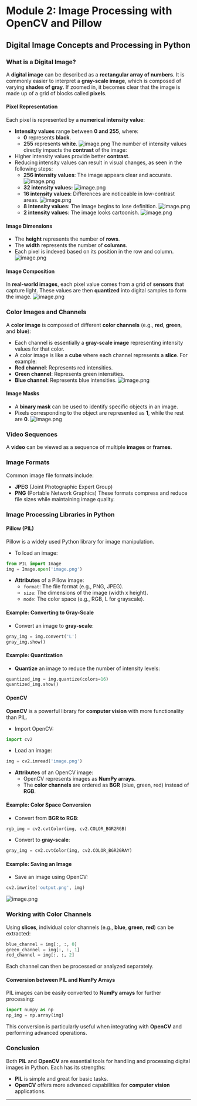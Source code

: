 

# Module 2: Image Processing with OpenCV and Pillow
## Digital Image Concepts and Processing in Python
### What is a Digital Image?
A **digital image** can be described as a **rectangular array of numbers**. It is commonly easier to interpret a **gray-scale image**, which is composed of varying **shades of gray**. If zoomed in, it becomes clear that the image is made up of a grid of blocks called **pixels**.
#### Pixel Representation
Each pixel is represented by a **numerical intensity value**:
- **Intensity values** range between **0 and 255**, where:
	- **0** represents **black**.
	- **255** represents **white**.
![image.png](https://prod-files-secure.s3.us-west-2.amazonaws.com/03e82b26-cccb-4906-bb56-adabcbdc0655/fa1bb4aa-313a-44c2-a7b3-7fa4a8432b08/image.png?X-Amz-Algorithm=AWS4-HMAC-SHA256&X-Amz-Content-Sha256=UNSIGNED-PAYLOAD&X-Amz-Credential=ASIAZI2LB466RZOJCMAM%2F20250201%2Fus-west-2%2Fs3%2Faws4_request&X-Amz-Date=20250201T081716Z&X-Amz-Expires=3600&X-Amz-Security-Token=IQoJb3JpZ2luX2VjEMj%2F%2F%2F%2F%2F%2F%2F%2F%2F%2FwEaCXVzLXdlc3QtMiJGMEQCIArxtY%2BZGNMQAd119ckdl7hBn9VzRN1cYVuqvwTy93Y2AiBaK6AMbPwaJKCeesqRYkwO9C7fGrdd5BF4b%2B67XWmbiSqIBAjR%2F%2F%2F%2F%2F%2F%2F%2F%2F%2F8BEAAaDDYzNzQyMzE4MzgwNSIMF8sr8J4LlA55TXG1KtwDwyeuZ9lxPQ6%2F0gY4reaJ17afj1P93O9eK8le4ChhDTJddhZlX57%2BAK%2FgB51L5PJPYAheN6DhBc205RRDw21tWmBCTb6UM8rP0NjGt4crcXM3UJOGKZTTxCgkHZoNw2Nga%2BmLffUxWRfr4ZROzoGgVV1Wyn9GLuS8DTEPV31C3jpIR5MAv4NpbBU6bwHF2sr%2FO5abh5nYsoPqoypygOrqpA4SGjTqf0kQKcb5yU7GbguPPnkjtKNIEepmXi6VCF9026FUc4UP9%2Bh9nfHdmhNxygJHu9GIUTozGqWjhewRU2IdEzh%2FA6Uj0ekt3T%2FZab0Dqvs20TnJ14Ioi73yimjXCcyUjI66XZPGtiwIPzaOnw5LuhfZpT81TTBgjoP5qGeQm9XowYHG9J%2Fzbz6o8bKXoOgoiRLlkLW%2FdiGbSYiFBGF12QoQtyhzt%2BcLDNLILmABic%2B1%2F0CPOBXM0peNdunaiDloj%2FfjQ8IOHTN7gdZZf9amAP9Zhqs6D%2FMP9lWtk9UMkfM6SAI83Ln3iJo6YRVEJdsV68rebrwq2klSixa6DbcPQ6nztTW1OsLRNIQZWD27BnzfV2ag5m2y9xMHvXwGGLmCAsahd4NcFlI0HVWDC7jkbx2O4Lc0pSrtoL4wl6X3vAY6pgFhLqMLQi6tIYcrkDfydUhj5IYfYGkrJmqe%2BHZFNAbiN3ZyUuk9lIaRAkf9BUlWfK%2BE3%2BFnYkIKLjNEdUPF4SQDqK4UxEneQ8Iy1mr2PMJ6cT%2FTGOrnp8p7lVZ0iNU%2B3tvM26vm0S56ogzaS2jlmSlvytdNHX4kTDBr7%2BVdEUOVrXdPixTMUo6hEYjC8vANtB0rN4FXKBFcA94w%2BAskOgOFFtdAERzC&X-Amz-Signature=bdfa34fd6dd6fc8b10f54a961133db45ede225cf4db057951c21012dce2390de&X-Amz-SignedHeaders=host&x-id=GetObject)
The number of intensity values directly impacts the **contrast** of the image:
- Higher intensity values provide better **contrast**.
- Reducing intensity values can result in visual changes, as seen in the following steps:
	- **256 intensity values**: The image appears clear and accurate.
![image.png](https://prod-files-secure.s3.us-west-2.amazonaws.com/03e82b26-cccb-4906-bb56-adabcbdc0655/0de7dfb4-99dc-4b87-8932-5165b3c3b775/image.png?X-Amz-Algorithm=AWS4-HMAC-SHA256&X-Amz-Content-Sha256=UNSIGNED-PAYLOAD&X-Amz-Credential=ASIAZI2LB4662ECRPG35%2F20250201%2Fus-west-2%2Fs3%2Faws4_request&X-Amz-Date=20250201T081716Z&X-Amz-Expires=3600&X-Amz-Security-Token=IQoJb3JpZ2luX2VjEMj%2F%2F%2F%2F%2F%2F%2F%2F%2F%2FwEaCXVzLXdlc3QtMiJHMEUCIClRUzdCRCF5O%2BNoRpIDAkaacrvbUZvfxMwoEPh2WfvzAiEA8ErwuH%2BZvFvdwp84l7YOz5pcVlBSHcenbYTtI1P7fvkqiAQI0f%2F%2F%2F%2F%2F%2F%2F%2F%2F%2FARAAGgw2Mzc0MjMxODM4MDUiDLXd2uADr75xNbwtiircAxUSvC0xao7A%2FiKzl7d9O70gq1IldUssj7P6nZn4BFIsb8Up1cdOyLlw22o5SdeFLVQZ0v8NFjM%2F4bDGT87ZMXM%2FKl6rui7251aX8PumWLT9%2B8vPy2qtCmHYkh9np3JZDa1P2Zt%2FNfowqcr4eOw6FVzLMoIzPcRGxtERKvh4VO07tIFCAOpcHJVbdoBHlVVR6va039HuNQf3cNdwpT7h2Zmxg0fm1lXLbzbwrVxOT8GV5HZOBcUXztIV7I0QWksPYZEAHmhmofl%2FT1Z22J9wPLO%2Bn0kOHggHP%2FQWDdjSNFKDUwuNvjxPkRou7L7isq8DcSlJie%2F2D2eHkkeqIjy77XE2afRqITlx05mEKU1srSp3Cxw5po7P21JZgIHzDxkNtzOucAaKpgolQiFmBYcMZNhzbjUanLeHEe4d4wDHdv98D1VwivAmUOhq%2Fo%2FTvWk6U1G5NtywEaxNuMdIu3eU8vP7ClJ4X2Ir8kriOmr08AbONN1VWfoV4N7hWwlatSsva%2BGSucLM9GHTEQ4ZHN9pO1lTuCx%2B%2FBD02IjXfslYeTssmuxvoWF5hKLrvKc4GflZhzO%2FI1J%2FjlStgyiKvM2%2Ff2zFreeEIfk%2BGw3pFRo%2FBy5dGIJzhDV%2FWX1YPJX5MKWk97wGOqUBy7c%2Bz8Jmvm4mAVQed1TSzxQadKnem5zxThQGor6c56OMnXxP1IvoEaga1vKFlE5zMW2Zr2hNumrpVYzwPRA9b4o8ry0QnPwmMRPDf5fFTUsDUFyF0E%2BSGgaiMrkYBhHNiG%2Bl8OOcgNOOotNxnFXEvjUjHjoXhNcRoo5FTqGOl7qVEwWV8O%2BOrMNBbyimA%2BFOStlVcWO8vKjjOdK3YtaiI7yXL52u&X-Amz-Signature=5300f51e6cc6954614b9f2575d3e9f2ecb1546b058314d9dd5a6fe59be291a18&X-Amz-SignedHeaders=host&x-id=GetObject)
	- **32 intensity values:**
![image.png](https://prod-files-secure.s3.us-west-2.amazonaws.com/03e82b26-cccb-4906-bb56-adabcbdc0655/7eb81f08-b190-4c5a-ba2b-2a498a15b2c4/image.png?X-Amz-Algorithm=AWS4-HMAC-SHA256&X-Amz-Content-Sha256=UNSIGNED-PAYLOAD&X-Amz-Credential=ASIAZI2LB4662ECRPG35%2F20250201%2Fus-west-2%2Fs3%2Faws4_request&X-Amz-Date=20250201T081716Z&X-Amz-Expires=3600&X-Amz-Security-Token=IQoJb3JpZ2luX2VjEMj%2F%2F%2F%2F%2F%2F%2F%2F%2F%2FwEaCXVzLXdlc3QtMiJHMEUCIClRUzdCRCF5O%2BNoRpIDAkaacrvbUZvfxMwoEPh2WfvzAiEA8ErwuH%2BZvFvdwp84l7YOz5pcVlBSHcenbYTtI1P7fvkqiAQI0f%2F%2F%2F%2F%2F%2F%2F%2F%2F%2FARAAGgw2Mzc0MjMxODM4MDUiDLXd2uADr75xNbwtiircAxUSvC0xao7A%2FiKzl7d9O70gq1IldUssj7P6nZn4BFIsb8Up1cdOyLlw22o5SdeFLVQZ0v8NFjM%2F4bDGT87ZMXM%2FKl6rui7251aX8PumWLT9%2B8vPy2qtCmHYkh9np3JZDa1P2Zt%2FNfowqcr4eOw6FVzLMoIzPcRGxtERKvh4VO07tIFCAOpcHJVbdoBHlVVR6va039HuNQf3cNdwpT7h2Zmxg0fm1lXLbzbwrVxOT8GV5HZOBcUXztIV7I0QWksPYZEAHmhmofl%2FT1Z22J9wPLO%2Bn0kOHggHP%2FQWDdjSNFKDUwuNvjxPkRou7L7isq8DcSlJie%2F2D2eHkkeqIjy77XE2afRqITlx05mEKU1srSp3Cxw5po7P21JZgIHzDxkNtzOucAaKpgolQiFmBYcMZNhzbjUanLeHEe4d4wDHdv98D1VwivAmUOhq%2Fo%2FTvWk6U1G5NtywEaxNuMdIu3eU8vP7ClJ4X2Ir8kriOmr08AbONN1VWfoV4N7hWwlatSsva%2BGSucLM9GHTEQ4ZHN9pO1lTuCx%2B%2FBD02IjXfslYeTssmuxvoWF5hKLrvKc4GflZhzO%2FI1J%2FjlStgyiKvM2%2Ff2zFreeEIfk%2BGw3pFRo%2FBy5dGIJzhDV%2FWX1YPJX5MKWk97wGOqUBy7c%2Bz8Jmvm4mAVQed1TSzxQadKnem5zxThQGor6c56OMnXxP1IvoEaga1vKFlE5zMW2Zr2hNumrpVYzwPRA9b4o8ry0QnPwmMRPDf5fFTUsDUFyF0E%2BSGgaiMrkYBhHNiG%2Bl8OOcgNOOotNxnFXEvjUjHjoXhNcRoo5FTqGOl7qVEwWV8O%2BOrMNBbyimA%2BFOStlVcWO8vKjjOdK3YtaiI7yXL52u&X-Amz-Signature=b64a474a9079601f3202a944ba7733af4884237b458fa89a3c8225e988b9cf24&X-Amz-SignedHeaders=host&x-id=GetObject)
	- **16 intensity values**: Differences are noticeable in low-contrast areas.
![image.png](https://prod-files-secure.s3.us-west-2.amazonaws.com/03e82b26-cccb-4906-bb56-adabcbdc0655/6bf56d44-9a14-4b7b-98c2-1f00b8630f0c/image.png?X-Amz-Algorithm=AWS4-HMAC-SHA256&X-Amz-Content-Sha256=UNSIGNED-PAYLOAD&X-Amz-Credential=ASIAZI2LB4662ECRPG35%2F20250201%2Fus-west-2%2Fs3%2Faws4_request&X-Amz-Date=20250201T081716Z&X-Amz-Expires=3600&X-Amz-Security-Token=IQoJb3JpZ2luX2VjEMj%2F%2F%2F%2F%2F%2F%2F%2F%2F%2FwEaCXVzLXdlc3QtMiJHMEUCIClRUzdCRCF5O%2BNoRpIDAkaacrvbUZvfxMwoEPh2WfvzAiEA8ErwuH%2BZvFvdwp84l7YOz5pcVlBSHcenbYTtI1P7fvkqiAQI0f%2F%2F%2F%2F%2F%2F%2F%2F%2F%2FARAAGgw2Mzc0MjMxODM4MDUiDLXd2uADr75xNbwtiircAxUSvC0xao7A%2FiKzl7d9O70gq1IldUssj7P6nZn4BFIsb8Up1cdOyLlw22o5SdeFLVQZ0v8NFjM%2F4bDGT87ZMXM%2FKl6rui7251aX8PumWLT9%2B8vPy2qtCmHYkh9np3JZDa1P2Zt%2FNfowqcr4eOw6FVzLMoIzPcRGxtERKvh4VO07tIFCAOpcHJVbdoBHlVVR6va039HuNQf3cNdwpT7h2Zmxg0fm1lXLbzbwrVxOT8GV5HZOBcUXztIV7I0QWksPYZEAHmhmofl%2FT1Z22J9wPLO%2Bn0kOHggHP%2FQWDdjSNFKDUwuNvjxPkRou7L7isq8DcSlJie%2F2D2eHkkeqIjy77XE2afRqITlx05mEKU1srSp3Cxw5po7P21JZgIHzDxkNtzOucAaKpgolQiFmBYcMZNhzbjUanLeHEe4d4wDHdv98D1VwivAmUOhq%2Fo%2FTvWk6U1G5NtywEaxNuMdIu3eU8vP7ClJ4X2Ir8kriOmr08AbONN1VWfoV4N7hWwlatSsva%2BGSucLM9GHTEQ4ZHN9pO1lTuCx%2B%2FBD02IjXfslYeTssmuxvoWF5hKLrvKc4GflZhzO%2FI1J%2FjlStgyiKvM2%2Ff2zFreeEIfk%2BGw3pFRo%2FBy5dGIJzhDV%2FWX1YPJX5MKWk97wGOqUBy7c%2Bz8Jmvm4mAVQed1TSzxQadKnem5zxThQGor6c56OMnXxP1IvoEaga1vKFlE5zMW2Zr2hNumrpVYzwPRA9b4o8ry0QnPwmMRPDf5fFTUsDUFyF0E%2BSGgaiMrkYBhHNiG%2Bl8OOcgNOOotNxnFXEvjUjHjoXhNcRoo5FTqGOl7qVEwWV8O%2BOrMNBbyimA%2BFOStlVcWO8vKjjOdK3YtaiI7yXL52u&X-Amz-Signature=af8c6221fd205faea24dc68f9c8cfe3c5442db2cd52fbdfa0bc1b2950325eb81&X-Amz-SignedHeaders=host&x-id=GetObject)
	- **8 intensity values**: The image begins to lose definition.
![image.png](https://prod-files-secure.s3.us-west-2.amazonaws.com/03e82b26-cccb-4906-bb56-adabcbdc0655/cca05878-ca1a-43e0-8bec-1d146756f9ae/image.png?X-Amz-Algorithm=AWS4-HMAC-SHA256&X-Amz-Content-Sha256=UNSIGNED-PAYLOAD&X-Amz-Credential=ASIAZI2LB4662ECRPG35%2F20250201%2Fus-west-2%2Fs3%2Faws4_request&X-Amz-Date=20250201T081716Z&X-Amz-Expires=3600&X-Amz-Security-Token=IQoJb3JpZ2luX2VjEMj%2F%2F%2F%2F%2F%2F%2F%2F%2F%2FwEaCXVzLXdlc3QtMiJHMEUCIClRUzdCRCF5O%2BNoRpIDAkaacrvbUZvfxMwoEPh2WfvzAiEA8ErwuH%2BZvFvdwp84l7YOz5pcVlBSHcenbYTtI1P7fvkqiAQI0f%2F%2F%2F%2F%2F%2F%2F%2F%2F%2FARAAGgw2Mzc0MjMxODM4MDUiDLXd2uADr75xNbwtiircAxUSvC0xao7A%2FiKzl7d9O70gq1IldUssj7P6nZn4BFIsb8Up1cdOyLlw22o5SdeFLVQZ0v8NFjM%2F4bDGT87ZMXM%2FKl6rui7251aX8PumWLT9%2B8vPy2qtCmHYkh9np3JZDa1P2Zt%2FNfowqcr4eOw6FVzLMoIzPcRGxtERKvh4VO07tIFCAOpcHJVbdoBHlVVR6va039HuNQf3cNdwpT7h2Zmxg0fm1lXLbzbwrVxOT8GV5HZOBcUXztIV7I0QWksPYZEAHmhmofl%2FT1Z22J9wPLO%2Bn0kOHggHP%2FQWDdjSNFKDUwuNvjxPkRou7L7isq8DcSlJie%2F2D2eHkkeqIjy77XE2afRqITlx05mEKU1srSp3Cxw5po7P21JZgIHzDxkNtzOucAaKpgolQiFmBYcMZNhzbjUanLeHEe4d4wDHdv98D1VwivAmUOhq%2Fo%2FTvWk6U1G5NtywEaxNuMdIu3eU8vP7ClJ4X2Ir8kriOmr08AbONN1VWfoV4N7hWwlatSsva%2BGSucLM9GHTEQ4ZHN9pO1lTuCx%2B%2FBD02IjXfslYeTssmuxvoWF5hKLrvKc4GflZhzO%2FI1J%2FjlStgyiKvM2%2Ff2zFreeEIfk%2BGw3pFRo%2FBy5dGIJzhDV%2FWX1YPJX5MKWk97wGOqUBy7c%2Bz8Jmvm4mAVQed1TSzxQadKnem5zxThQGor6c56OMnXxP1IvoEaga1vKFlE5zMW2Zr2hNumrpVYzwPRA9b4o8ry0QnPwmMRPDf5fFTUsDUFyF0E%2BSGgaiMrkYBhHNiG%2Bl8OOcgNOOotNxnFXEvjUjHjoXhNcRoo5FTqGOl7qVEwWV8O%2BOrMNBbyimA%2BFOStlVcWO8vKjjOdK3YtaiI7yXL52u&X-Amz-Signature=82a0d2db42d60cefca6f835f4b5d466c1351e780e4fbf242110821ad4ceccc7b&X-Amz-SignedHeaders=host&x-id=GetObject)
	- **2 intensity values**: The image looks cartoonish.
![image.png](https://prod-files-secure.s3.us-west-2.amazonaws.com/03e82b26-cccb-4906-bb56-adabcbdc0655/12da64d7-6b97-44e0-bc2c-52b9c47ce212/image.png?X-Amz-Algorithm=AWS4-HMAC-SHA256&X-Amz-Content-Sha256=UNSIGNED-PAYLOAD&X-Amz-Credential=ASIAZI2LB4662ECRPG35%2F20250201%2Fus-west-2%2Fs3%2Faws4_request&X-Amz-Date=20250201T081716Z&X-Amz-Expires=3600&X-Amz-Security-Token=IQoJb3JpZ2luX2VjEMj%2F%2F%2F%2F%2F%2F%2F%2F%2F%2FwEaCXVzLXdlc3QtMiJHMEUCIClRUzdCRCF5O%2BNoRpIDAkaacrvbUZvfxMwoEPh2WfvzAiEA8ErwuH%2BZvFvdwp84l7YOz5pcVlBSHcenbYTtI1P7fvkqiAQI0f%2F%2F%2F%2F%2F%2F%2F%2F%2F%2FARAAGgw2Mzc0MjMxODM4MDUiDLXd2uADr75xNbwtiircAxUSvC0xao7A%2FiKzl7d9O70gq1IldUssj7P6nZn4BFIsb8Up1cdOyLlw22o5SdeFLVQZ0v8NFjM%2F4bDGT87ZMXM%2FKl6rui7251aX8PumWLT9%2B8vPy2qtCmHYkh9np3JZDa1P2Zt%2FNfowqcr4eOw6FVzLMoIzPcRGxtERKvh4VO07tIFCAOpcHJVbdoBHlVVR6va039HuNQf3cNdwpT7h2Zmxg0fm1lXLbzbwrVxOT8GV5HZOBcUXztIV7I0QWksPYZEAHmhmofl%2FT1Z22J9wPLO%2Bn0kOHggHP%2FQWDdjSNFKDUwuNvjxPkRou7L7isq8DcSlJie%2F2D2eHkkeqIjy77XE2afRqITlx05mEKU1srSp3Cxw5po7P21JZgIHzDxkNtzOucAaKpgolQiFmBYcMZNhzbjUanLeHEe4d4wDHdv98D1VwivAmUOhq%2Fo%2FTvWk6U1G5NtywEaxNuMdIu3eU8vP7ClJ4X2Ir8kriOmr08AbONN1VWfoV4N7hWwlatSsva%2BGSucLM9GHTEQ4ZHN9pO1lTuCx%2B%2FBD02IjXfslYeTssmuxvoWF5hKLrvKc4GflZhzO%2FI1J%2FjlStgyiKvM2%2Ff2zFreeEIfk%2BGw3pFRo%2FBy5dGIJzhDV%2FWX1YPJX5MKWk97wGOqUBy7c%2Bz8Jmvm4mAVQed1TSzxQadKnem5zxThQGor6c56OMnXxP1IvoEaga1vKFlE5zMW2Zr2hNumrpVYzwPRA9b4o8ry0QnPwmMRPDf5fFTUsDUFyF0E%2BSGgaiMrkYBhHNiG%2Bl8OOcgNOOotNxnFXEvjUjHjoXhNcRoo5FTqGOl7qVEwWV8O%2BOrMNBbyimA%2BFOStlVcWO8vKjjOdK3YtaiI7yXL52u&X-Amz-Signature=892a2ba4120eb3d1ac8d813ee127e4b38636e06d42e96e01baf94b13c88063b6&X-Amz-SignedHeaders=host&x-id=GetObject)
#### Image Dimensions
- The **height** represents the number of **rows**.
- The **width** represents the number of **columns**.
- Each pixel is indexed based on its position in the row and column.
![image.png](https://prod-files-secure.s3.us-west-2.amazonaws.com/03e82b26-cccb-4906-bb56-adabcbdc0655/ff056335-e79e-4491-b508-30cd45b6c194/image.png?X-Amz-Algorithm=AWS4-HMAC-SHA256&X-Amz-Content-Sha256=UNSIGNED-PAYLOAD&X-Amz-Credential=ASIAZI2LB466RZOJCMAM%2F20250201%2Fus-west-2%2Fs3%2Faws4_request&X-Amz-Date=20250201T081716Z&X-Amz-Expires=3600&X-Amz-Security-Token=IQoJb3JpZ2luX2VjEMj%2F%2F%2F%2F%2F%2F%2F%2F%2F%2FwEaCXVzLXdlc3QtMiJGMEQCIArxtY%2BZGNMQAd119ckdl7hBn9VzRN1cYVuqvwTy93Y2AiBaK6AMbPwaJKCeesqRYkwO9C7fGrdd5BF4b%2B67XWmbiSqIBAjR%2F%2F%2F%2F%2F%2F%2F%2F%2F%2F8BEAAaDDYzNzQyMzE4MzgwNSIMF8sr8J4LlA55TXG1KtwDwyeuZ9lxPQ6%2F0gY4reaJ17afj1P93O9eK8le4ChhDTJddhZlX57%2BAK%2FgB51L5PJPYAheN6DhBc205RRDw21tWmBCTb6UM8rP0NjGt4crcXM3UJOGKZTTxCgkHZoNw2Nga%2BmLffUxWRfr4ZROzoGgVV1Wyn9GLuS8DTEPV31C3jpIR5MAv4NpbBU6bwHF2sr%2FO5abh5nYsoPqoypygOrqpA4SGjTqf0kQKcb5yU7GbguPPnkjtKNIEepmXi6VCF9026FUc4UP9%2Bh9nfHdmhNxygJHu9GIUTozGqWjhewRU2IdEzh%2FA6Uj0ekt3T%2FZab0Dqvs20TnJ14Ioi73yimjXCcyUjI66XZPGtiwIPzaOnw5LuhfZpT81TTBgjoP5qGeQm9XowYHG9J%2Fzbz6o8bKXoOgoiRLlkLW%2FdiGbSYiFBGF12QoQtyhzt%2BcLDNLILmABic%2B1%2F0CPOBXM0peNdunaiDloj%2FfjQ8IOHTN7gdZZf9amAP9Zhqs6D%2FMP9lWtk9UMkfM6SAI83Ln3iJo6YRVEJdsV68rebrwq2klSixa6DbcPQ6nztTW1OsLRNIQZWD27BnzfV2ag5m2y9xMHvXwGGLmCAsahd4NcFlI0HVWDC7jkbx2O4Lc0pSrtoL4wl6X3vAY6pgFhLqMLQi6tIYcrkDfydUhj5IYfYGkrJmqe%2BHZFNAbiN3ZyUuk9lIaRAkf9BUlWfK%2BE3%2BFnYkIKLjNEdUPF4SQDqK4UxEneQ8Iy1mr2PMJ6cT%2FTGOrnp8p7lVZ0iNU%2B3tvM26vm0S56ogzaS2jlmSlvytdNHX4kTDBr7%2BVdEUOVrXdPixTMUo6hEYjC8vANtB0rN4FXKBFcA94w%2BAskOgOFFtdAERzC&X-Amz-Signature=50c04fc6863e1801be6ce1db9381010e86e4d6ec9d27bdf687307961e8915a87&X-Amz-SignedHeaders=host&x-id=GetObject)
#### Image Composition
In **real-world images**, each pixel value comes from a grid of **sensors** that capture light. These values are then **quantized** into digital samples to form the image.
![image.png](https://prod-files-secure.s3.us-west-2.amazonaws.com/03e82b26-cccb-4906-bb56-adabcbdc0655/0c721ea0-409b-4d32-b630-a00d6f170d18/image.png?X-Amz-Algorithm=AWS4-HMAC-SHA256&X-Amz-Content-Sha256=UNSIGNED-PAYLOAD&X-Amz-Credential=ASIAZI2LB466RZOJCMAM%2F20250201%2Fus-west-2%2Fs3%2Faws4_request&X-Amz-Date=20250201T081716Z&X-Amz-Expires=3600&X-Amz-Security-Token=IQoJb3JpZ2luX2VjEMj%2F%2F%2F%2F%2F%2F%2F%2F%2F%2FwEaCXVzLXdlc3QtMiJGMEQCIArxtY%2BZGNMQAd119ckdl7hBn9VzRN1cYVuqvwTy93Y2AiBaK6AMbPwaJKCeesqRYkwO9C7fGrdd5BF4b%2B67XWmbiSqIBAjR%2F%2F%2F%2F%2F%2F%2F%2F%2F%2F8BEAAaDDYzNzQyMzE4MzgwNSIMF8sr8J4LlA55TXG1KtwDwyeuZ9lxPQ6%2F0gY4reaJ17afj1P93O9eK8le4ChhDTJddhZlX57%2BAK%2FgB51L5PJPYAheN6DhBc205RRDw21tWmBCTb6UM8rP0NjGt4crcXM3UJOGKZTTxCgkHZoNw2Nga%2BmLffUxWRfr4ZROzoGgVV1Wyn9GLuS8DTEPV31C3jpIR5MAv4NpbBU6bwHF2sr%2FO5abh5nYsoPqoypygOrqpA4SGjTqf0kQKcb5yU7GbguPPnkjtKNIEepmXi6VCF9026FUc4UP9%2Bh9nfHdmhNxygJHu9GIUTozGqWjhewRU2IdEzh%2FA6Uj0ekt3T%2FZab0Dqvs20TnJ14Ioi73yimjXCcyUjI66XZPGtiwIPzaOnw5LuhfZpT81TTBgjoP5qGeQm9XowYHG9J%2Fzbz6o8bKXoOgoiRLlkLW%2FdiGbSYiFBGF12QoQtyhzt%2BcLDNLILmABic%2B1%2F0CPOBXM0peNdunaiDloj%2FfjQ8IOHTN7gdZZf9amAP9Zhqs6D%2FMP9lWtk9UMkfM6SAI83Ln3iJo6YRVEJdsV68rebrwq2klSixa6DbcPQ6nztTW1OsLRNIQZWD27BnzfV2ag5m2y9xMHvXwGGLmCAsahd4NcFlI0HVWDC7jkbx2O4Lc0pSrtoL4wl6X3vAY6pgFhLqMLQi6tIYcrkDfydUhj5IYfYGkrJmqe%2BHZFNAbiN3ZyUuk9lIaRAkf9BUlWfK%2BE3%2BFnYkIKLjNEdUPF4SQDqK4UxEneQ8Iy1mr2PMJ6cT%2FTGOrnp8p7lVZ0iNU%2B3tvM26vm0S56ogzaS2jlmSlvytdNHX4kTDBr7%2BVdEUOVrXdPixTMUo6hEYjC8vANtB0rN4FXKBFcA94w%2BAskOgOFFtdAERzC&X-Amz-Signature=f2d75842677da2f77715261ec5625ecbc5db57f326895cff6aed4e0aba3e38e4&X-Amz-SignedHeaders=host&x-id=GetObject)
### Color Images and Channels
A **color image** is composed of different **color channels** (e.g., **red**, **green**, and **blue**):
- Each channel is essentially a **gray-scale image** representing intensity values for that color.
- A color image is like a **cube** where each channel represents a **slice**.
For example:
- **Red channel**: Represents red intensities.
- **Green channel**: Represents green intensities.
- **Blue channel**: Represents blue intensities.
![image.png](https://prod-files-secure.s3.us-west-2.amazonaws.com/03e82b26-cccb-4906-bb56-adabcbdc0655/c0cc17c9-842f-413f-82e8-f3f44278cf74/image.png?X-Amz-Algorithm=AWS4-HMAC-SHA256&X-Amz-Content-Sha256=UNSIGNED-PAYLOAD&X-Amz-Credential=ASIAZI2LB466RZOJCMAM%2F20250201%2Fus-west-2%2Fs3%2Faws4_request&X-Amz-Date=20250201T081716Z&X-Amz-Expires=3600&X-Amz-Security-Token=IQoJb3JpZ2luX2VjEMj%2F%2F%2F%2F%2F%2F%2F%2F%2F%2FwEaCXVzLXdlc3QtMiJGMEQCIArxtY%2BZGNMQAd119ckdl7hBn9VzRN1cYVuqvwTy93Y2AiBaK6AMbPwaJKCeesqRYkwO9C7fGrdd5BF4b%2B67XWmbiSqIBAjR%2F%2F%2F%2F%2F%2F%2F%2F%2F%2F8BEAAaDDYzNzQyMzE4MzgwNSIMF8sr8J4LlA55TXG1KtwDwyeuZ9lxPQ6%2F0gY4reaJ17afj1P93O9eK8le4ChhDTJddhZlX57%2BAK%2FgB51L5PJPYAheN6DhBc205RRDw21tWmBCTb6UM8rP0NjGt4crcXM3UJOGKZTTxCgkHZoNw2Nga%2BmLffUxWRfr4ZROzoGgVV1Wyn9GLuS8DTEPV31C3jpIR5MAv4NpbBU6bwHF2sr%2FO5abh5nYsoPqoypygOrqpA4SGjTqf0kQKcb5yU7GbguPPnkjtKNIEepmXi6VCF9026FUc4UP9%2Bh9nfHdmhNxygJHu9GIUTozGqWjhewRU2IdEzh%2FA6Uj0ekt3T%2FZab0Dqvs20TnJ14Ioi73yimjXCcyUjI66XZPGtiwIPzaOnw5LuhfZpT81TTBgjoP5qGeQm9XowYHG9J%2Fzbz6o8bKXoOgoiRLlkLW%2FdiGbSYiFBGF12QoQtyhzt%2BcLDNLILmABic%2B1%2F0CPOBXM0peNdunaiDloj%2FfjQ8IOHTN7gdZZf9amAP9Zhqs6D%2FMP9lWtk9UMkfM6SAI83Ln3iJo6YRVEJdsV68rebrwq2klSixa6DbcPQ6nztTW1OsLRNIQZWD27BnzfV2ag5m2y9xMHvXwGGLmCAsahd4NcFlI0HVWDC7jkbx2O4Lc0pSrtoL4wl6X3vAY6pgFhLqMLQi6tIYcrkDfydUhj5IYfYGkrJmqe%2BHZFNAbiN3ZyUuk9lIaRAkf9BUlWfK%2BE3%2BFnYkIKLjNEdUPF4SQDqK4UxEneQ8Iy1mr2PMJ6cT%2FTGOrnp8p7lVZ0iNU%2B3tvM26vm0S56ogzaS2jlmSlvytdNHX4kTDBr7%2BVdEUOVrXdPixTMUo6hEYjC8vANtB0rN4FXKBFcA94w%2BAskOgOFFtdAERzC&X-Amz-Signature=21679f77da8ce82e31d11ae80bda70e7c1dffef5e0e9395c4e5a173eef6645ec&X-Amz-SignedHeaders=host&x-id=GetObject)
#### Image Masks
- A **binary mask** can be used to identify specific objects in an image.
- Pixels corresponding to the object are represented as **1**, while the rest are **0**.
![image.png](https://prod-files-secure.s3.us-west-2.amazonaws.com/03e82b26-cccb-4906-bb56-adabcbdc0655/667eab4d-d19d-4618-81d0-663b6beb002c/image.png?X-Amz-Algorithm=AWS4-HMAC-SHA256&X-Amz-Content-Sha256=UNSIGNED-PAYLOAD&X-Amz-Credential=ASIAZI2LB466RZOJCMAM%2F20250201%2Fus-west-2%2Fs3%2Faws4_request&X-Amz-Date=20250201T081716Z&X-Amz-Expires=3600&X-Amz-Security-Token=IQoJb3JpZ2luX2VjEMj%2F%2F%2F%2F%2F%2F%2F%2F%2F%2FwEaCXVzLXdlc3QtMiJGMEQCIArxtY%2BZGNMQAd119ckdl7hBn9VzRN1cYVuqvwTy93Y2AiBaK6AMbPwaJKCeesqRYkwO9C7fGrdd5BF4b%2B67XWmbiSqIBAjR%2F%2F%2F%2F%2F%2F%2F%2F%2F%2F8BEAAaDDYzNzQyMzE4MzgwNSIMF8sr8J4LlA55TXG1KtwDwyeuZ9lxPQ6%2F0gY4reaJ17afj1P93O9eK8le4ChhDTJddhZlX57%2BAK%2FgB51L5PJPYAheN6DhBc205RRDw21tWmBCTb6UM8rP0NjGt4crcXM3UJOGKZTTxCgkHZoNw2Nga%2BmLffUxWRfr4ZROzoGgVV1Wyn9GLuS8DTEPV31C3jpIR5MAv4NpbBU6bwHF2sr%2FO5abh5nYsoPqoypygOrqpA4SGjTqf0kQKcb5yU7GbguPPnkjtKNIEepmXi6VCF9026FUc4UP9%2Bh9nfHdmhNxygJHu9GIUTozGqWjhewRU2IdEzh%2FA6Uj0ekt3T%2FZab0Dqvs20TnJ14Ioi73yimjXCcyUjI66XZPGtiwIPzaOnw5LuhfZpT81TTBgjoP5qGeQm9XowYHG9J%2Fzbz6o8bKXoOgoiRLlkLW%2FdiGbSYiFBGF12QoQtyhzt%2BcLDNLILmABic%2B1%2F0CPOBXM0peNdunaiDloj%2FfjQ8IOHTN7gdZZf9amAP9Zhqs6D%2FMP9lWtk9UMkfM6SAI83Ln3iJo6YRVEJdsV68rebrwq2klSixa6DbcPQ6nztTW1OsLRNIQZWD27BnzfV2ag5m2y9xMHvXwGGLmCAsahd4NcFlI0HVWDC7jkbx2O4Lc0pSrtoL4wl6X3vAY6pgFhLqMLQi6tIYcrkDfydUhj5IYfYGkrJmqe%2BHZFNAbiN3ZyUuk9lIaRAkf9BUlWfK%2BE3%2BFnYkIKLjNEdUPF4SQDqK4UxEneQ8Iy1mr2PMJ6cT%2FTGOrnp8p7lVZ0iNU%2B3tvM26vm0S56ogzaS2jlmSlvytdNHX4kTDBr7%2BVdEUOVrXdPixTMUo6hEYjC8vANtB0rN4FXKBFcA94w%2BAskOgOFFtdAERzC&X-Amz-Signature=e8ada902ffb53cc1b359a9b4ce804dd2d1ce965dac5cdf798c67857e1baf8950&X-Amz-SignedHeaders=host&x-id=GetObject)
### Video Sequences
A **video** can be viewed as a sequence of multiple **images** or **frames**.
### Image Formats
Common image file formats include:
- **JPEG** (Joint Photographic Expert Group)
- **PNG** (Portable Network Graphics)
These formats compress and reduce file sizes while maintaining image quality.
### Image Processing Libraries in Python
#### Pillow (PIL)
Pillow is a widely used Python library for image manipulation.
- To load an image:
```python
from PIL import Image
img = Image.open('image.png')
```
- **Attributes** of a Pillow image:
	- `format`: The file format (e.g., PNG, JPEG).
	- `size`: The dimensions of the image (width x height).
	- `mode`: The color space (e.g., RGB, L for grayscale).
#### Example: Converting to Gray-Scale
- Convert an image to **gray-scale**:
```python
gray_img = img.convert('L')
gray_img.show()
```
#### Example: Quantization
- **Quantize** an image to reduce the number of intensity levels:
```python
quantized_img = img.quantize(colors=16)
quantized_img.show()
```
#### OpenCV
**OpenCV** is a powerful library for **computer vision** with more functionality than PIL.
- Import OpenCV:
```python
import cv2
```
- Load an image:
```python
img = cv2.imread('image.png')
```
- **Attributes** of an OpenCV image:
	- OpenCV represents images as **NumPy arrays**.
	- The **color channels** are ordered as **BGR** (blue, green, red) instead of **RGB**.
#### Example: Color Space Conversion
- Convert from **BGR to RGB**:
```python
rgb_img = cv2.cvtColor(img, cv2.COLOR_BGR2RGB)
```
- Convert to **gray-scale**:
```python
gray_img = cv2.cvtColor(img, cv2.COLOR_BGR2GRAY)
```
#### Example: Saving an Image
- Save an image using OpenCV:
```python
cv2.imwrite('output.png', img)
```
![image.png](https://prod-files-secure.s3.us-west-2.amazonaws.com/03e82b26-cccb-4906-bb56-adabcbdc0655/25fcc977-54ea-484c-997e-9b6bd016f347/image.png?X-Amz-Algorithm=AWS4-HMAC-SHA256&X-Amz-Content-Sha256=UNSIGNED-PAYLOAD&X-Amz-Credential=ASIAZI2LB466RZOJCMAM%2F20250201%2Fus-west-2%2Fs3%2Faws4_request&X-Amz-Date=20250201T081716Z&X-Amz-Expires=3600&X-Amz-Security-Token=IQoJb3JpZ2luX2VjEMj%2F%2F%2F%2F%2F%2F%2F%2F%2F%2FwEaCXVzLXdlc3QtMiJGMEQCIArxtY%2BZGNMQAd119ckdl7hBn9VzRN1cYVuqvwTy93Y2AiBaK6AMbPwaJKCeesqRYkwO9C7fGrdd5BF4b%2B67XWmbiSqIBAjR%2F%2F%2F%2F%2F%2F%2F%2F%2F%2F8BEAAaDDYzNzQyMzE4MzgwNSIMF8sr8J4LlA55TXG1KtwDwyeuZ9lxPQ6%2F0gY4reaJ17afj1P93O9eK8le4ChhDTJddhZlX57%2BAK%2FgB51L5PJPYAheN6DhBc205RRDw21tWmBCTb6UM8rP0NjGt4crcXM3UJOGKZTTxCgkHZoNw2Nga%2BmLffUxWRfr4ZROzoGgVV1Wyn9GLuS8DTEPV31C3jpIR5MAv4NpbBU6bwHF2sr%2FO5abh5nYsoPqoypygOrqpA4SGjTqf0kQKcb5yU7GbguPPnkjtKNIEepmXi6VCF9026FUc4UP9%2Bh9nfHdmhNxygJHu9GIUTozGqWjhewRU2IdEzh%2FA6Uj0ekt3T%2FZab0Dqvs20TnJ14Ioi73yimjXCcyUjI66XZPGtiwIPzaOnw5LuhfZpT81TTBgjoP5qGeQm9XowYHG9J%2Fzbz6o8bKXoOgoiRLlkLW%2FdiGbSYiFBGF12QoQtyhzt%2BcLDNLILmABic%2B1%2F0CPOBXM0peNdunaiDloj%2FfjQ8IOHTN7gdZZf9amAP9Zhqs6D%2FMP9lWtk9UMkfM6SAI83Ln3iJo6YRVEJdsV68rebrwq2klSixa6DbcPQ6nztTW1OsLRNIQZWD27BnzfV2ag5m2y9xMHvXwGGLmCAsahd4NcFlI0HVWDC7jkbx2O4Lc0pSrtoL4wl6X3vAY6pgFhLqMLQi6tIYcrkDfydUhj5IYfYGkrJmqe%2BHZFNAbiN3ZyUuk9lIaRAkf9BUlWfK%2BE3%2BFnYkIKLjNEdUPF4SQDqK4UxEneQ8Iy1mr2PMJ6cT%2FTGOrnp8p7lVZ0iNU%2B3tvM26vm0S56ogzaS2jlmSlvytdNHX4kTDBr7%2BVdEUOVrXdPixTMUo6hEYjC8vANtB0rN4FXKBFcA94w%2BAskOgOFFtdAERzC&X-Amz-Signature=aa6d6b2ae372cd62b566491f38c0ff8fcc27286b0cc1d941af563c18e803659e&X-Amz-SignedHeaders=host&x-id=GetObject)
### Working with Color Channels
Using **slices**, individual color channels (e.g., **blue**, **green**, **red**) can be extracted:
```python
blue_channel = img[:, :, 0]
green_channel = img[:, :, 1]
red_channel = img[:, :, 2]
```
Each channel can then be processed or analyzed separately.
#### Conversion between PIL and NumPy Arrays
PIL images can be easily converted to **NumPy arrays** for further processing:
```python
import numpy as np
np_img = np.array(img)
```
This conversion is particularly useful when integrating with **OpenCV** and performing advanced operations.
### Conclusion
Both **PIL** and **OpenCV** are essential tools for handling and processing digital images in Python. Each has its strengths:
- **PIL** is simple and great for basic tasks.
- **OpenCV** offers more advanced capabilities for **computer vision** applications.
___


